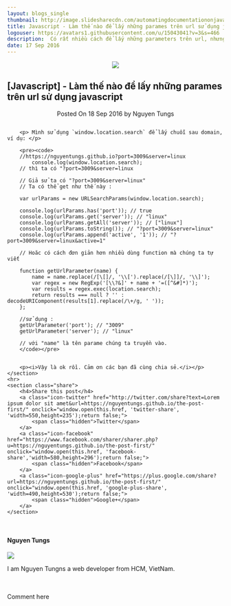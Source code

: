 ```yaml
---
layout: blogs_single
thumbnail: http://image.slidesharecdn.com/automatingdocumentationonjavascriptprojects-fullstack16-160713220646/95/talk-at-fullstack-2016-automating-documentation-on-javascript-projects-27-638.jpg?cb=1468638516
title: Javascript - Làm thế nào để lấy những parames trên url sử dụng javascript
logouser: https://avatars1.githubusercontent.com/u/15043041?v=3&s=466
description:  Có rất nhiều cách để lấy những parameters trên url, nhưng trong bài viết này tôi sử dụng javascript để thay thế cho nhiều cách khác. Và tôi nghĩ sẽ có nhiều lúc bạn sẽ cần đến nó...
date: 17 Sep 2016
---
```


<article class="post tag-article">
    <div align='center'><img class='post-top' src='https://avatars1.githubusercontent.com/u/15043041?v=3&s=466' /></div>
    <h1 class="post-title"> [Javascript] - Làm thế nào để lấy những parames trên url sử dụng javascript </h1>
    <div align='center'>
        <span class="post-meta">
        Posted On <time datetime="2016-09-18">18 Sep 2016</time> by Nguyen Tungs
        </span>
    </div>
    <section class="post-content">
        <p><img src="http://image.slidesharecdn.com/automatingdocumentationonjavascriptprojects-fullstack16-160713220646/95/talk-at-fullstack-2016-automating-documentation-on-javascript-projects-27-638.jpg?cb=1468638516" alt="" />
        </p>

        
        <p> Mình sử dụng `window.location.search` để lấy chuỗi sau domain, ví dụ: </p>
        
        <pre><code>
        //https://nguyentungs.github.io?port=3009&server=linux
            console.log(window.location.search);
        // thì ta có "?port=3009&server=linux

        // Giả sử ta có "?port=3009&server=linux"
        // Ta có thể get như thế này :
        
        var urlParams = new URLSearchParams(window.location.search);

        console.log(urlParams.has('port')); // true
        console.log(urlParams.get('server')); // "linux"
        console.log(urlParams.getAll('server')); // ["linux"]
        console.log(urlParams.toString()); // "?port=3009&server=linux"
        console.log(urlParams.append('active', '1')); // "?port=3009&server=linux&active=1"

        // Hoăc có cách đơn giản hơn nhiều dùng function mà chúng ta tự viết

        function getUrlParameter(name) {
            name = name.replace(/[\[]/, '\\[').replace(/[\]]/, '\\]');
            var regex = new RegExp('[\\?&]' + name + '=([^&#]*)');
            var results = regex.exec(location.search);
            return results === null ? '' : decodeURIComponent(results[1].replace(/\+/g, ' '));
        };

        //sử dụng :
        getUrlParameter('port'); // "3009"
        getUrlParameter('server'); // "linux"

        // với "name" là tên parame chúng ta truyền vào.
        </code></pre> 
        

        <p><i>Vậy là ok rồi. Cảm ơn các bạn đã cùng chia sẻ.</i></p>
    </section>
    <hr>
    <section class="share">
        <h4>Share this post</h4>
        <a class="icon-twitter" href="http://twitter.com/share?text=Lorem ipsum dolor sit amet&url=https://nguyentungs.github.io/the-post-first/" onclick="window.open(this.href, 'twitter-share', 'width=550,height=235');return false;">
            <span class="hidden">Twitter</span>
        </a>
        <a class="icon-facebook" href="https://www.facebook.com/sharer/sharer.php?u=https://nguyentungs.github.io/the-post-first/" onclick="window.open(this.href, 'facebook-share','width=580,height=296');return false;">
            <span class="hidden">Facebook</span>
        </a>
        <a class="icon-google-plus" href="https://plus.google.com/share?url=https://nguyentungs.github.io/the-post-first/" onclick="window.open(this.href, 'google-plus-share', 'width=490,height=530');return false;">
            <span class="hidden">Google+</span>
        </a>
    </section>
</article>
<br/>
<article class="post tag-article">
    <footer class="post-footer">
        <section class="author">
            <h4>Nguyen Tungs</h4>
            <img src='https://avatars1.githubusercontent.com/u/15043041?v=3&s=466' />
            <p>I am Nguyen Tungns a web developer from HCM, VietNam.</p>
        </section>
    </footer>
</article>
<br/>
<article class="post tag-article">
    <br/>
    <div id="disqus_thread">Comment here</div>
</article>